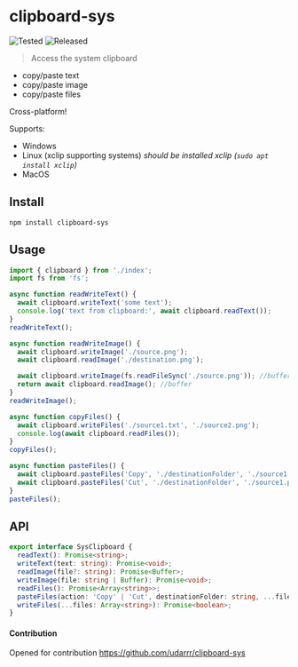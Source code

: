 # clipboard-sys

![Tested](https://github.com/udarrr/clipboard-sys/workflows/Tests/badge.svg)
![Released](https://github.com/udarrr/clipboard-sys/workflows/Create%20tagged%20release/badge.svg)

> Access the system clipboard

- copy/paste text
- copy/paste image
- copy/paste files

Cross-platform!

Supports:

- Windows
- Linux (xclip supporting systems) *should be installed xclip (`sudo apt install xclip`)*
- MacOS

## Install

```
npm install clipboard-sys
```

## Usage

```typescript
import { clipboard } from './index';
import fs from 'fs';

async function readWriteText() {
  await clipboard.writeText('some text');
  console.log('text from clipboard:', await clipboard.readText());
}
readWriteText();

async function readWriteImage() {
  await clipboard.writeImage('./source.png');
  await clipboard.readImage('./destination.png');

  await clipboard.writeImage(fs.readFileSync('./source.png')); //buffer
  return await clipboard.readImage(); //buffer
}
readWriteImage();

async function copyFiles() {
  await clipboard.writeFiles('./source1.txt', './source2.png');
  console.log(await clipboard.readFiles());
}
copyFiles();

async function pasteFiles() {
  await clipboard.pasteFiles('Copy', './destinationFolder', './source1.png', './source2.png');
  await clipboard.pasteFiles('Cut', './destinationFolder', './source1.png', './source2.png');
}
pasteFiles();
```

## API

```typescript
export interface SysClipboard {
  readText(): Promise<string>;
  writeText(text: string): Promise<void>;
  readImage(file?: string): Promise<Buffer>;
  writeImage(file: string | Buffer): Promise<void>;
  readFiles(): Promise<Array<string>>;
  pasteFiles(action: 'Copy' | 'Cut', destinationFolder: string, ...files: Array<string>): Promise<void>;
  writeFiles(...files: Array<string>): Promise<boolean>;
}
```

#### Contribution

Opened for contribution <https://github.com/udarrr/clipboard-sys>
